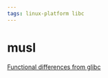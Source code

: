 ```yaml
---
tags: linux-platform libc
---
```

# musl
[Functional differences from glibc](https://wiki.musl-libc.org/functional-differences-from-glibc.html)